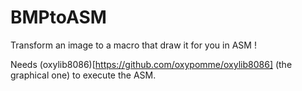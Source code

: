 # BMPtoASM
Transform an image to a macro that draw it for you in ASM !

Needs (oxylib8086)[https://github.com/oxypomme/oxylib8086] (the graphical one) to execute the ASM.
